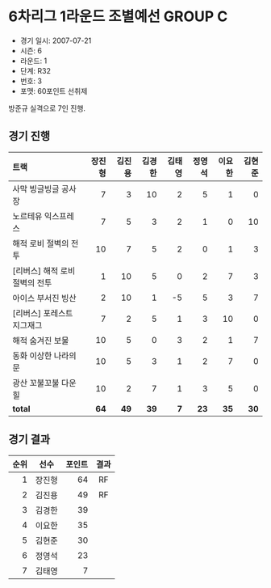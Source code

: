 # 6차리그 1라운드 조별예선 GROUP C

- 경기 일시: 2007-07-21
- 시즌: 6
- 라운드: 1
- 단계: R32
- 번호: 3
- 포맷: 60포인트 선취제



방준규 실격으로 7인 진행.

## 경기 진행

| 트랙 | 장진형 | 김진용 | 김경한 | 김태영 | 정영석 | 이요한 | 김현준 |
|:---|---:|---:|---:|---:|---:|---:|---:|
| 사막 빙글빙글 공사장 | 7 | 3 | 10 | 2 | 5 | 1 | 0 |
| 노르테유 익스프레스 | 7 | 5 | 3 | 2 | 1 | 0 | 10 |
| 해적 로비 절벽의 전투 | 10 | 7 | 5 | 2 | 0 | 1 | 3 |
| [리버스] 해적 로비 절벽의 전투 | 1 | 10 | 5 | 0 | 2 | 7 | 3 |
| 아이스 부서진 빙산 | 2 | 10 | 1 | -5 | 5 | 3 | 7 |
| [리버스] 포레스트 지그재그 | 7 | 2 | 5 | 1 | 3 | 10 | 0 |
| 해적 숨겨진 보물 | 10 | 5 | 0 | 3 | 2 | 1 | 7 |
| 동화 이상한 나라의 문 | 10 | 5 | 3 | 1 | 2 | 7 | 0 |
| 광산 꼬불꼬불 다운힐 | 10 | 2 | 7 | 1 | 3 | 5 | 0 |
| __total__ | __64__ | __49__ | __39__ | __7__ | __23__ | __35__ | __30__ |




## 경기 결과

| 순위 | 선수 | 포인트 | 결과 |
|---:|:---:|---:|:---:|
| 1 | 장진형 | 64 | RF |
| 2 | 김진용 | 49 | RF |
| 3 | 김경한 | 39 |  |
| 4 | 이요한 | 35 |  |
| 5 | 김현준 | 30 |  |
| 6 | 정영석 | 23 |  |
| 7 | 김태영 | 7 |  |

